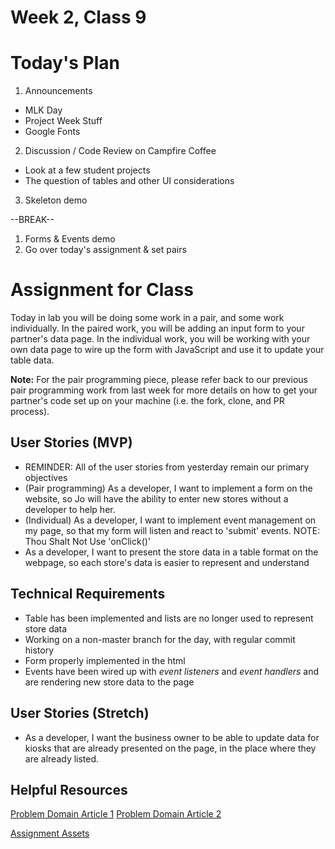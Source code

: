# Week 2, Class 9

# Today's Plan

1. Announcements
  * MLK Day
  * Project Week Stuff
  * Google Fonts
2. Discussion / Code Review on Campfire Coffee
  * Look at a few student projects
  * The question of tables and other UI considerations
3. Skeleton demo

--BREAK--

1. Forms & Events demo
2. Go over today's assignment & set pairs

# Assignment for Class
Today in lab you will be doing some work in a pair, and some work individually. In the paired work, you will be adding an input form to your partner's data page. In the individual work, you will be working with your own data page to wire up the form with JavaScript and use it to update your table data.

**Note:** For the pair programming piece, please refer back to our previous pair programming work from last week for more details on how to get your partner's code set up on your machine (i.e. the fork, clone, and PR process).

## User Stories (MVP)
  * REMINDER: All of the user stories from yesterday remain our primary objectives
  * (Pair programming) As a developer, I want to implement a form on the website, so Jo will have the ability to enter new stores without a developer to help her.
  * (Individual) As a developer, I want to implement event management on my page, so that my form will listen and react to 'submit' events. NOTE: Thou Shalt Not Use 'onClick()'
  * As a developer, I want to present the store data in a table format on the webpage, so each store's data is easier to represent and understand

## Technical Requirements
  * Table has been implemented and lists are no longer used to represent store data
  * Working on a non-master branch for the day, with regular commit history
  * Form properly implemented in the html
  * Events have been wired up with *event listeners* and *event handlers* and are rendering new store data to the page

## User Stories (Stretch)
  * As a developer, I want the business owner to be able to update data for kiosks that are already presented on the page, in the place where they are already listed.

## Helpful Resources
[Problem Domain Article 1](https://github.com/codefellows/domain_modeling#domain-modeling)
[Problem Domain Article 2](http://simpleprogrammer.com/2013/07/15/understanding-the-problem-domain-is-the-hardest-part-of-programming/)

[Assignment Assets](../assets)
